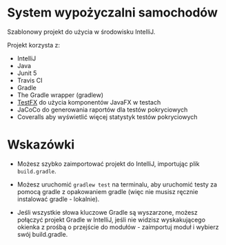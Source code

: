 # System wypożyczalni samochodów

Szablonowy projekt do użycia w środowisku IntelliJ.

Projekt korzysta z:
* IntelliJ
* Java
* Junit 5
* Travis CI
* Gradle
* The Gradle wrapper (gradlew)
* [TestFX](https://github.com/TestFX/TestFX) do użycia komponentów JavaFX w testach
* JaCoCo do generowania raportów dla testów pokryciowych
* Coveralls aby wyświetlić więcej statystyk testów pokryciowych

# Wskazówki
* Możesz szybko zaimportować projekt do IntelliJ, importując plik `build.gradle`.

* Możesz uruchomić `gradlew test` na terminalu, aby uruchomić testy za pomocą gradle z opakowaniem gradle (więc nie musisz ręcznie instalować gradle - lokalnie).

* Jeśli wszystkie słowa kluczowe Gradle są wyszarzone, możesz połączyć projekt Gradle w IntelliJ, jeśli nie widzisz wyskakującego okienka z prośbą o przejście do modułów - zaimportuj moduł i wybierz swój build.gradle.
